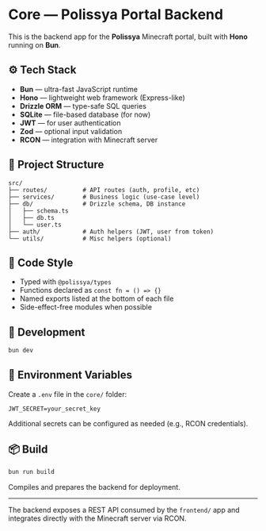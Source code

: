 # Core — Polissya Portal Backend

This is the backend app for the **Polissya** Minecraft portal, built with **Hono** running on **Bun**.

## ⚙️ Tech Stack

- **Bun** — ultra-fast JavaScript runtime
- **Hono** — lightweight web framework (Express-like)
- **Drizzle ORM** — type-safe SQL queries
- **SQLite** — file-based database (for now)
- **JWT** — for user authentication
- **Zod** — optional input validation
- **RCON** — integration with Minecraft server

## 📁 Project Structure

```
src/
├── routes/          # API routes (auth, profile, etc)
├── services/        # Business logic (use-case level)
├── db/              # Drizzle schema, DB instance
│   ├── schema.ts
│   ├── db.ts
│   └── user.ts
├── auth/            # Auth helpers (JWT, user from token)
└── utils/           # Misc helpers (optional)
```

## 📐 Code Style

- Typed with `@polissya/types`
- Functions declared as `const fn = () => {}`
- Named exports listed at the bottom of each file
- Side-effect-free modules when possible

## 🚀 Development

```bash
bun dev
```

## 🧪 Environment Variables

Create a `.env` file in the `core/` folder:

```
JWT_SECRET=your_secret_key
```

Additional secrets can be configured as needed (e.g., RCON credentials).

## 📦 Build

```bash
bun run build
```

Compiles and prepares the backend for deployment.

---

The backend exposes a REST API consumed by the `frontend/` app and integrates directly with the Minecraft server via RCON.
